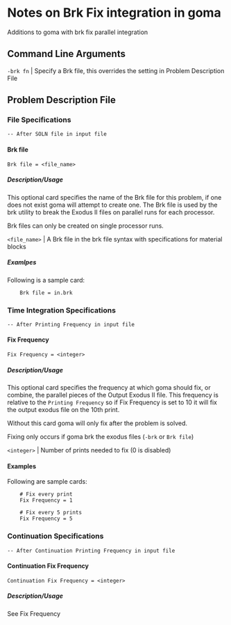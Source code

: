 # Notes on Brk Fix integration in goma

Additions to goma with brk fix parallel integration

## Command Line Arguments

`-brk fn` | Specify a Brk file, this overrides the setting in Problem Description File

## Problem Description File

### File Specifications

    -- After SOLN file in input file

#### Brk file

```
Brk file = <file_name>
```

##### Description/Usage

This optional card specifies the name of the Brk file for this problem, if one does not exist goma will attempt to create one. The Brk file is used by the brk utility to break the Exodus II files on parallel runs for each processor.

Brk files can only be created on single processor runs.

`<file_name>` | A Brk file in the brk file syntax with specifications for material blocks

##### Examlpes

Following is a sample card:

```
    Brk file = in.brk
```

### Time Integration Specifications

    -- After Printing Frequency in input file

#### Fix Frequency

```
Fix Frequency = <integer>
```

##### Description/Usage

This optional card specifies the frequency at which goma should fix, or combine, the parallel pieces of the Output Exodus II file. This frequency is relative to the `Printing Frequency` so if Fix Frequency is set to 10 it will fix the output exodus file on the 10th print.

Without this card goma will only fix after the problem is solved.

Fixing only occurs if goma brk the exodus files (`-brk` or `Brk file`)

`<integer>` | Number of prints needed to fix (0 is disabled)

#### Examples

Following are sample cards:

```
    # Fix every print
    Fix Frequency = 1
```

```
    # Fix every 5 prints
    Fix Frequency = 5
```

### Continuation Specifications

    -- After Continuation Printing Frequency in input file

#### Continuation Fix Frequency

```
Continuation Fix Frequency = <integer>
```

##### Description/Usage

See Fix Frequency
